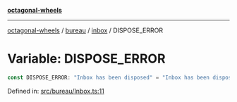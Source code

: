 [**octagonal-wheels**](../../../README.md)

***

[octagonal-wheels](../../../modules.md) / [bureau](../../README.md) / [inbox](../README.md) / DISPOSE\_ERROR

# Variable: DISPOSE\_ERROR

```ts
const DISPOSE_ERROR: "Inbox has been disposed" = "Inbox has been disposed";
```

Defined in: [src/bureau/Inbox.ts:11](https://github.com/vrtmrz/octagonal-wheels/blob/main/src/bureau/Inbox.ts#L11)
